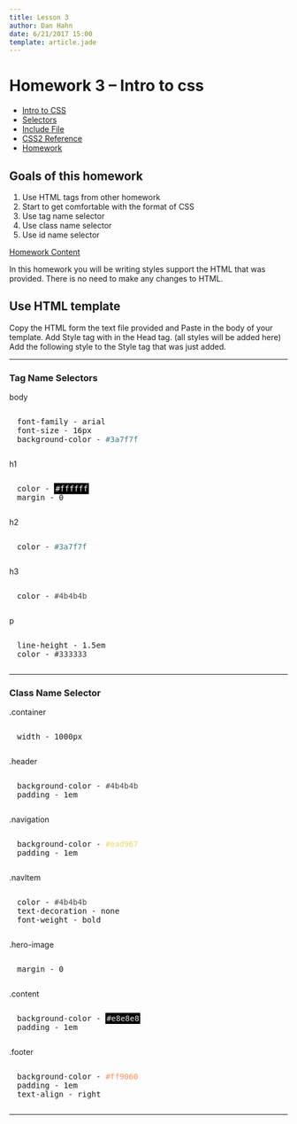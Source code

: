 ```yaml
---
title: Lesson 3
author: Dan Hahn
date: 6/21/2017 15:00
template: article.jade
---
```


# Homework 3 – Intro to css

* [Intro to CSS]()
* [Selectors](selectors.html)
* [Include File](include.html)
* [CSS2 Reference](css.html)
* [Homework](homework.html)

## Goals of this homework

1. Use HTML tags from other homework
2. Start to get comfortable with the format of CSS
3. Use tag name selector
4. Use class name selector
5. Use id name selector


<a href="homework3-text.txt" class="btn" target="\_target">Homework Content</a>

In this homework you will be writing styles support the HTML that was provided. There is
no need to make any changes to HTML.

## Use HTML template

Copy the HTML form the text file provided and Paste in the body of your template.
Add Style tag with in the Head tag. (all styles will be added here)
Add the following style to the Style tag that was just added.

---

### Tag Name Selectors

body
<pre style="white-space:pre-line;padding: 1em;">
  font-family - arial
  font-size - 16px
  background-color - <span style="color: #3a7f7f;">#3a7f7f</span>
</pre>

h1
<pre style="white-space:pre-line;padding: 1em;">
  color - <span style="color: #ffffff;;background-color:#000;padding:2px;">#ffffff</span>
  margin - 0
</pre>

h2
<pre style="white-space:pre-line;padding: 1em;">
  color - <span style="color: #3a7f7f;">#3a7f7f</span>
</pre>

h3
<pre style="white-space:pre-line;padding: 1em;">
  color - <span style="color: #4b4b4b;">#4b4b4b</span>
</pre>

p
<pre style="white-space:pre-line;padding: 1em;">
  line-height - 1.5em
  color - <span style="color: #333333;">#333333</span>
</pre>

---

### Class Name Selector
.container
<pre style="white-space:pre-line;padding: 1em;">
  width - 1000px
</pre>

.header
<pre style="white-space:pre-line;padding: 1em;">
  background-color - <span style="color: #4b4b4b;">#4b4b4b</span>
  padding - 1em
</pre>

.navigation
<pre style="white-space:pre-line;padding: 1em;">
  background-color - <span style="color: #ead967;">#ead967</span>
  padding - 1em
</pre>

.navItem
<pre style="white-space:pre-line;padding: 1em;">
  color - <span style="color: #4b4b4b;">#4b4b4b</span>
  text-decoration - none
  font-weight - bold
</pre>

.hero-image
<pre style="white-space:pre-line;padding: 1em;">
  margin - 0
</pre>

.content
<pre style="white-space:pre-line;padding: 1em;">
  background-color - <span style="color: #e8e8e8;background-color:#000;padding:2px;">#e8e8e8</span>
  padding - 1em
</pre>

.footer
<pre style="white-space:pre-line;padding: 1em;">
  background-color - <span style="color: #ff9060;">#ff9060</span>
  padding - 1em
  text-align - right
</pre>

---

<div class="homework-view" data-lesson="lesson3"></div>
